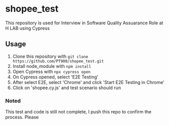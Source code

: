 # shopee_test
This repository is used for Interview in Software Quality Assuarance Role at H LAB using Cypress

## Usage
1. Clone this repository with `git clone https://github.com/PT900/shopee_test.git`
2. Install node_module with `npm install`
3. Open Cypress with `npx cypress open`
4. On Cypress opened, select 'E2E Testing'
5. After select E2E, select 'Chrome' and click 'Start E2E Testing in Chrome'
6. Click on 'shopee.cy.js' and test scenario should run

### Noted
This test and code is still not complete, I push this repo to confirm the process. Please 
